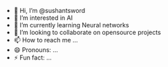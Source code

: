 - 👋 Hi, I’m @sushantsword
- 👀 I’m interested in AI 
- 🌱 I’m currently learning Neural networks 
- 💞️ I’m looking to collaborate on opensource projects 
- 📫 How to reach me ...
- 😄 Pronouns: ...
- ⚡ Fun fact: ...

<!---
sushantsword/sushantsword is a ✨ special ✨ repository because its `README.md` (this file) appears on your GitHub profile.
You can click the Preview link to take a look at your changes.
--->
